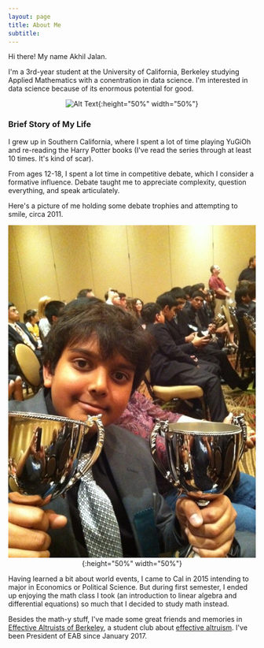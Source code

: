 ```yaml
---
layout: page
title: About Me
subtitle: 
---
```


Hi there! My name Akhil Jalan. 

I'm a 3rd-year student at the University of California, Berkeley studying Applied Mathematics with a conentration in data science. I'm interested in data science because of its enormous potential for good. 

<div style="text-align:center" markdown="1">

![Alt Text](img/misc-site-pictures/xmas-face.jpg){:height="50%" width="50%"}

</div>

### Brief Story of My Life

I grew up in Southern California, where I spent a lot of time playing YuGiOh and re-reading the Harry Potter books (I've read the series through at least 10 times. It's kind of scar). 

From ages 12-18, I spent a lot time in competitive debate, which I consider a formative influence. Debate taught me to appreciate complexity, question everything, and speak articulately. 

Here's a picture of me holding some debate trophies and attempting to smile, circa 2011. 

<div style="text-align:center" markdown="1">

![Alt Text](img/misc-site-pictures/yung-akhil-trophies.jpg){:height="50%" width="50%"}

</div>

Having learned a bit about world events, I came to Cal in 2015 intending to major in Economics or Political Science. But during first semester, I ended up enjoying the math class I took (an introduction to linear algebra and differential equations) so much that I decided to study math instead. 

Besides the math-y stuff, I've made some great friends and memories in [Effective Altruists of Berkeley](https://www.facebook.com/effectivealtruismberkeley/), a student club about [effective altruism](https://www.effectivealtruism.org/). I've been President of EAB since January 2017. 


